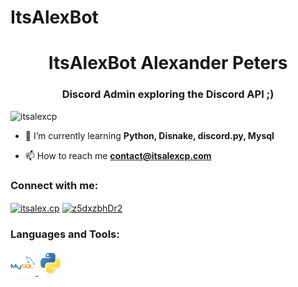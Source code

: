 # ItsAlexBot

<h1 align="center">ItsAlexBot Alexander Peters</h1>
<h3 align="center">Discord Admin exploring the Discord API ;)</h3>

<p align="left"> <img src="https://komarev.com/ghpvc/?username=itsalexcp&label=Profile%20views&color=0e75b6&style=flat" alt="itsalexcp" /> </p>

- 🌱 I’m currently learning **Python, Disnake, discord.py, Mysql**

- 📫 How to reach me **contact@itsalexcp.com**

<h3 align="left">Connect with me:</h3>
<p align="left">
<a href="https://instagram.com/itsalex.cp" target="blank"><img align="center" src="https://raw.githubusercontent.com/rahuldkjain/github-profile-readme-generator/master/src/images/icons/Social/instagram.svg" alt="itsalex.cp" height="30" width="40" /></a>
<a href="https://discord.gg/z5dxzbhDr2" target="blank"><img align="center" src="https://raw.githubusercontent.com/rahuldkjain/github-profile-readme-generator/master/src/images/icons/Social/discord.svg" alt="z5dxzbhDr2" height="30" width="40" /></a>
</p>

<h3 align="left">Languages and Tools:</h3>
<p align="left"> <a href="https://www.mysql.com/" target="_blank" rel="noreferrer"> <img src="https://raw.githubusercontent.com/devicons/devicon/master/icons/mysql/mysql-original-wordmark.svg" alt="mysql" width="40" height="40"/> </a> <a href="https://www.python.org" target="_blank" rel="noreferrer"> <img src="https://raw.githubusercontent.com/devicons/devicon/master/icons/python/python-original.svg" alt="python" width="40" height="40"/> </a> </p>
